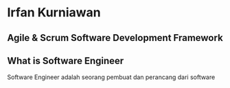 # Irfan Kurniawan
## Agile & Scrum Software Development Framework


## What is Software Engineer
Software Engineer adalah seorang pembuat dan perancang dari software